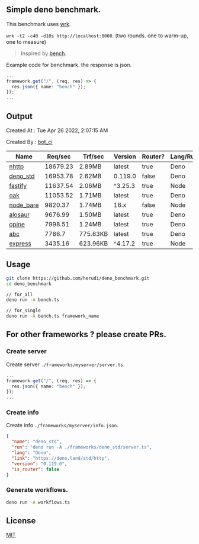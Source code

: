 ## Simple deno benchmark.
This benchmark uses [wrk](https://github.com/wg/wrk).

`wrk -t2 -c40 -d10s http://localhost:8000`. (two rounds. one to warm-up, one to measure)

> Inspired by [bench](https://github.com/denosaurs/bench).

Example code for benchmark. the response is json.
```ts
...
framework.get("/", (req, res) => {
  res.json({ name: "bench" });
});
...
```

## Output
Created At : Tue Apr 26 2022, 2:07:15 AM

Created By : [bot_ci](https://github.com/herudi/deno_benchmarks/commits?author=github-actions%5Bbot%5D)

|Name|Req/sec|Trf/sec|Version|Router?|Lang/Runtime|
|----|----|----|----|----|----|
|[nhttp](https://github.com/nhttp/nhttp)|18679.23|2.89MB|latest|true|Deno|
|[deno_std](https://deno.land/std/http)|16953.78|2.62MB|0.119.0|false|Deno|
|[fastify](https://github.com/fastify/fastify)|11637.54|2.06MB|^3.25.3|true|Node|
|[oak](https://github.com/oakserver/oak)|11053.52|1.71MB|latest|true|Deno|
|[node_bare](https://nodejs.org)|9820.37|1.74MB|16.x|false|Node|
|[alosaur](https://github.com/alosaur/alosaur)|9676.99|1.50MB|latest|true|Deno|
|[opine](https://github.com/cmorten/opine)|7998.51|1.24MB|latest|true|Deno|
|[abc](https://deno.land/x/abc)|7786.7|775.63KB|latest|true|Deno|
|[express](https://github.com/expressjs/express)|3435.16|623.96KB|^4.17.2|true|Node|


## Usage
```bash
git clone https://github.com/herudi/deno_benchmark.git
cd deno_benchmark

// for_all
deno run -A bench.ts

// for_single
deno run -A bench.ts framework_name
```
## For other frameworks ? please create PRs.
### Create server
Create server `./frameworks/myserver/server.ts`.
```ts
...
framework.get("/", (req, res) => {
  res.json({ name: "bench" });
});
...
```
### Create info
Create info `./frameworks/myserver/info.json`.
```json
{
  "name": "deno_std",
  "run": "deno run -A ./frameworks/deno_std/server.ts",
  "lang": "Deno",
  "link": "https://deno.land/std/http",
  "version": "0.119.0",
  "is_router": false
}
```
### Generate workflows.
```bash
deno run -A workflows.ts
```
## License

[MIT](LICENSE)

